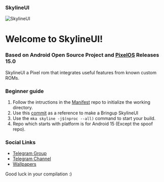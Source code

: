 ### SkylineUI

![SkylineUI](https://github.com/SkylineUI/.github/blob/master/SkylineUIBanner.png?raw=true)

Welcome to SkylineUI!
===========

### Based on Android Open Source Project and [PixelOS](https://github.com/PixelOS-AOSP) Releases 15.0

SkylineUI a Pixel rom that integrates useful features from known custom ROMs.

### Beginner guide
 
1. Follow the intructions in the [Manifest](https://github.com/SkylineUI-reborn-dump/manifest) repo to initialize the working directory.
2. Use this [commit](https://github.com/SkylineUI-Devices/device_xiaomi_vayu/commit/d8fb4495f1d1490e8a9f79dc44f8e4bdad2acd82) as a reference to make a Bringup SkylineUI
3. Use the ```mka skyline -j$(nproc --all)``` command to start your build.
4. Repo which starts with platform is for Android 15 (Except the spoof repo).

### Social Links

- [Telegram Group](https://t.me/SkylineUI_ROM)
- [Telegram Channel](https://t.me/SkylineUI_UPDATES)
- [Wallpapers](https://t.me/skylinewall)

Good luck in your compilation :)
